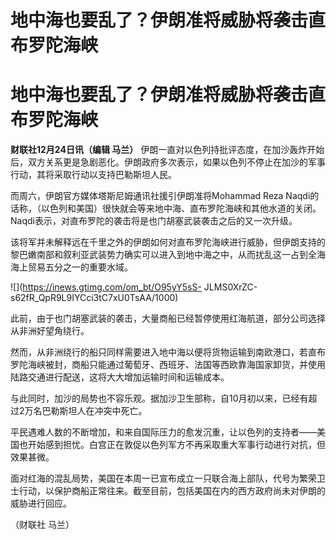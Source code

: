# 地中海也要乱了？伊朗准将威胁将袭击直布罗陀海峡

# 地中海也要乱了？伊朗准将威胁将袭击直布罗陀海峡

**财联社12月24日讯（编辑 马兰）**
伊朗一直对以色列持批评态度，在加沙轰炸开始后，双方关系更是急剧恶化。伊朗政府多次表示，如果以色列不停止在加沙的军事行动，其将采取行动以支持巴勒斯坦人民。

而周六，伊朗官方媒体塔斯尼姆通讯社援引伊朗准将Mohammad Reza
Naqdi的话称，（以色列和美国）很快就会等来地中海、直布罗陀海峡和其他水道的关闭。Naqdi表示，对直布罗陀的袭击将是也门胡塞武装袭击之后的又一次升级。

该将军并未解释远在千里之外的伊朗如何对直布罗陀海峡进行威胁，但伊朗支持的黎巴嫩南部和叙利亚武装势力确实可以进入到地中海之中，从而扰乱这一占到全海海上贸易五分之一的重要水域。

![](https://inews.gtimg.com/om_bt/O95yY5sS-
JLMS0XrZC-s62fR_QpR9L9IYCci3tC7xU0TsAA/1000)

此前，由于也门胡塞武装的袭击，大量商船已经暂停使用红海航道，部分公司选择从非洲好望角绕行。

然而，从非洲绕行的船只同样需要进入地中海以便将货物运输到南欧港口，若直布罗陀海峡被封，商船只能通过葡萄牙、西班牙、法国等西欧靠海国家卸货，并使用陆路交通进行配送，这将大大增加运输时间和运输成本。

与此同时，加沙的局势也不容乐观。据加沙卫生部称，自10月初以来，已经有超过2万名巴勒斯坦人在冲突中死亡。

平民遇难人数的不断增加，和来自国际压力的愈发沉重，让以色列的支持者——美国也开始感到担忧。白宫正在敦促以色列军方不再采取重大军事行动进行对抗，但效果甚微。

面对红海的混乱局势，美国在本周一已宣布成立一只联合海上部队，代号为繁荣卫士行动，以保护商船正常往来。截至目前，包括美国在内的西方政府尚未对伊朗的威胁进行回应。

（财联社 马兰）

